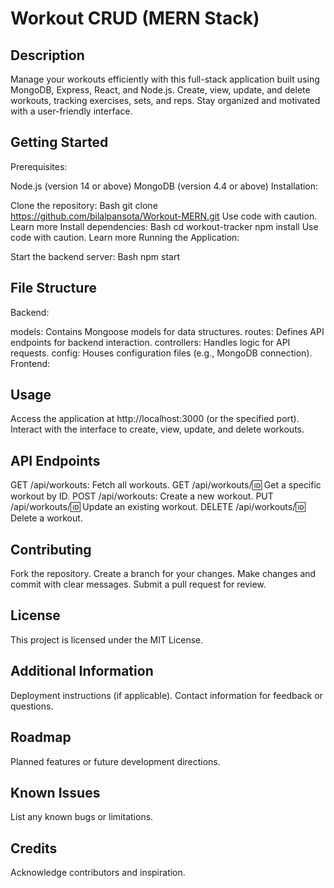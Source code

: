 # Workout CRUD (MERN Stack)

## Description

Manage your workouts efficiently with this full-stack application built using MongoDB, Express, React, and Node.js.
Create, view, update, and delete workouts, tracking exercises, sets, and reps.
Stay organized and motivated with a user-friendly interface.
## Getting Started

Prerequisites:

Node.js (version 14 or above)
MongoDB (version 4.4 or above)
Installation:

Clone the repository:
Bash
git clone https://github.com/bilalpansota/Workout-MERN.git
Use code with caution. Learn more
Install dependencies:
Bash
cd workout-tracker
npm install
Use code with caution. Learn more
Running the Application:

Start the backend server:
Bash
npm start
## File Structure

Backend:

models: Contains Mongoose models for data structures.
routes: Defines API endpoints for backend interaction.
controllers: Handles logic for API requests.
config: Houses configuration files (e.g., MongoDB connection).
Frontend:

## Usage

Access the application at http://localhost:3000 (or the specified port).
Interact with the interface to create, view, update, and delete workouts.
## API Endpoints
GET /api/workouts: Fetch all workouts.
GET /api/workouts/:id: Get a specific workout by ID.
POST /api/workouts: Create a new workout.
PUT /api/workouts/:id: Update an existing workout.
DELETE /api/workouts/:id: Delete a workout.
## Contributing

Fork the repository.
Create a branch for your changes.
Make changes and commit with clear messages.
Submit a pull request for review.
## License

This project is licensed under the MIT License.
## Additional Information

Deployment instructions (if applicable).
Contact information for feedback or questions.
## Roadmap

Planned features or future development directions.
## Known Issues

List any known bugs or limitations.
## Credits

Acknowledge contributors and inspiration.
